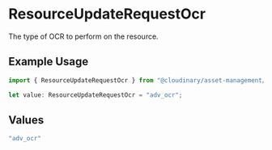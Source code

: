 # ResourceUpdateRequestOcr

The type of OCR to perform on the resource.

## Example Usage

```typescript
import { ResourceUpdateRequestOcr } from "@cloudinary/asset-management/models/components";

let value: ResourceUpdateRequestOcr = "adv_ocr";
```

## Values

```typescript
"adv_ocr"
```